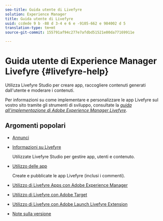 ```yaml
---
seo-title: Guida utente di Livefyre
solution: Experience Manager
title: Guida utente di Livefyre
uuid: ccdede 9 b -88 d 3-4 e 6 e -9105-662 e 984002 d 5
translation-type: tm+mt
source-git-commit: 155791af94c277e7afdbd51521e00da77169911e

---
```



# Guida utente di Experience Manager Livefyre {#livefyre-help}

Utilizza Livefyre Studio per creare app, raccogliere contenuti generati dall'utente e moderare i contenuti.

Per informazioni su come implementare e personalizzare le app Livefyre sul vostro sito tramite gli strumenti di sviluppo, consultate la [*guida all'implementazione di Adobe Experience Manager Livefyre*](/help/implementation/home.md).

## Argomenti popolari

* [Annunci](c-anouncements.md#c_anouncements)

* [Informazioni su Livefyre](c-product.md#c_product)

   Utilizzate Livefyre Studio per gestire app, utenti e contenuto.

* [Utilizzo delle app](c-about-apps/c-about-apps.md#c_about_apps)

   Create e pubblicate le app Livefyre (inclusi i commenti).

* [Utilizzo di Livefyre Apps con Adobe Experience Manager](https://helpx.adobe.com/experience-manager/6-4/sites/administering/using/livefyre.html)


* [Utilizzo di Livefyre con Adobe Target](/help/using/c-library/livefyre-target.md)

* [Utilizzo di Livefyre con Adobe Launch Livefyre Extension](https://docs.adobelaunch.com/extension-reference/web/adobe-livefyre-extension)

* [Note sulla versione](c-rn/c-rn.md#c_rn)


